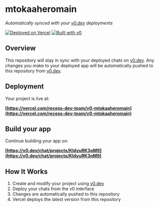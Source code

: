 # mtokaaheromain

*Automatically synced with your [v0.dev](https://v0.dev) deployments*

[![Deployed on Vercel](https://img.shields.io/badge/Deployed%20on-Vercel-black?style=for-the-badge&logo=vercel)](https://vercel.com/recess-dev-team/v0-mtokaaheromain)
[![Built with v0](https://img.shields.io/badge/Built%20with-v0.dev-black?style=for-the-badge)](https://v0.dev/chat/projects/KldyuRK3oM9)

## Overview

This repository will stay in sync with your deployed chats on [v0.dev](https://v0.dev).
Any changes you make to your deployed app will be automatically pushed to this repository from [v0.dev](https://v0.dev).

## Deployment

Your project is live at:

**[https://vercel.com/recess-dev-team/v0-mtokaaheromain](https://vercel.com/recess-dev-team/v0-mtokaaheromain)**

## Build your app

Continue building your app on:

**[https://v0.dev/chat/projects/KldyuRK3oM9](https://v0.dev/chat/projects/KldyuRK3oM9)**

## How It Works

1. Create and modify your project using [v0.dev](https://v0.dev)
2. Deploy your chats from the v0 interface
3. Changes are automatically pushed to this repository
4. Vercel deploys the latest version from this repository
